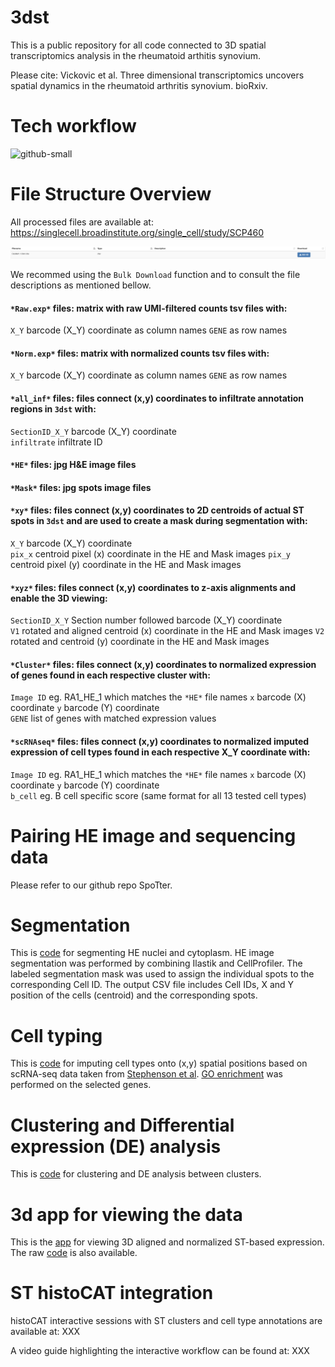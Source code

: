 # 3dst

This is a public repository for all code connected to 3D spatial transcriptomics analysis in the rheumatoid arthitis synovium. 

Please cite: Vickovic et al. Three dimensional transcriptomics uncovers spatial dynamics in the rheumatoid arthritis synovium. bioRxiv. 


# Tech workflow
![github-small](https://github.com/klarman-cell-observatory/3dst/blob/master/workflow.png)

# File Structure Overview
All processed files are available at: https://singlecell.broadinstitute.org/single_cell/study/SCP460

![github-small](https://github.com/klarman-cell-observatory/3dst/blob/master/files.png)

We recommed using the `Bulk Download` function and to consult the file descriptions as mentioned bellow. 

#### `*Raw.exp*` files: matrix with raw UMI-filtered counts tsv files with:
`X_Y` barcode (X_Y) coordinate as column names
`GENE` as row names 

#### `*Norm.exp*` files: matrix with normalized counts tsv files with:
`X_Y` barcode (X_Y) coordinate as column names
`GENE` as row names 

#### `*all_inf*` files: files connect (x,y) coordinates to infiltrate annotation regions in `3dst` with:
`SectionID_X_Y` barcode (X_Y) coordinate  
`infiltrate` infiltrate ID 

#### `*HE*` files: jpg H&E image files

#### `*Mask*` files: jpg spots image files

#### `*xy*` files: files connect (x,y) coordinates to 2D centroids of actual ST spots in `3dst` and are used to create a mask during segmentation with:
`X_Y` barcode (X_Y) coordinate  
`pix_x` centroid pixel (x) coordinate in the HE and Mask images
`pix_y` centroid pixel (y) coordinate in the HE and Mask images

#### `*xyz*` files: files connect (x,y) coordinates to z-axis alignments and enable the 3D viewing:
`SectionID_X_Y` Section number followed barcode (X_Y) coordinate  
`V1` rotated and aligned centroid (x) coordinate in the HE and Mask images
`V2` rotated and centroid (y) coordinate in the HE and Mask images

#### `*Cluster*` files: files connect (x,y) coordinates to normalized expression of genes found in each respective cluster with:
`Image ID` eg. RA1_HE_1 which matches the `*HE*` file names
`x` barcode (X) coordinate 
`y` barcode (Y) coordinate  
`GENE` list of genes with matched expression values 

#### `*scRNAseq*` files: files connect (x,y) coordinates to normalized imputed expression of cell types found in each respective X_Y coordinate with:
`Image ID` eg. RA1_HE_1 which matches the `*HE*` file names
`x` barcode (X) coordinate 
`y` barcode (Y) coordinate  
`b_cell` eg. B cell specific score (same format for all 13 tested cell types)

# Pairing HE image and sequencing data
Please refer to our github repo SpoTter. 

# Segmentation
This is [code](./segmentation) for segmenting HE nuclei and cytoplasm. HE image segmentation was performed by combining Ilastik and CellProfiler. The labeled segmentation mask was used to assign the individual spots to the corresponding Cell ID. The output CSV file includes Cell IDs, X and Y position of the cells (centroid) and the corresponding spots.

# Cell typing 
This is [code](./cell_typing) for imputing cell types onto (x,y) spatial positions based on scRNA-seq data taken from [Stephenson et al](https://www.nature.com/articles/s41467-017-02659-x). [GO enrichment](./GO_enrichment) was performed on the selected genes. 

# Clustering and Differential expression (DE) analysis
This is [code](./de_analysis) for clustering and DE analysis between clusters.

# 3d app for viewing the data
This is the [app](https://spatialtranscriptomics3d.shinyapps.io/3DSeTH_RA/) for viewing 3D aligned and normalized ST-based expression. The raw [code](./app) is also available. 

# ST histoCAT integration
histoCAT interactive sessions with ST clusters and cell type annotations are available at: XXX

A video guide highlighting the interactive workflow can be found at: XXX
